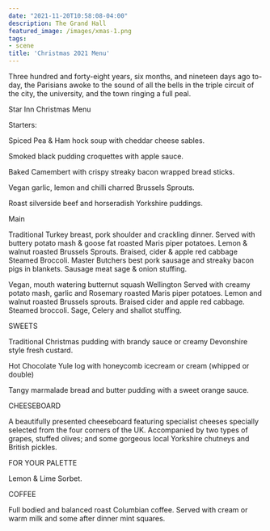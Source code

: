 ```yaml
---
date: "2021-11-20T10:58:08-04:00"
description: The Grand Hall
featured_image: /images/xmas-1.png
tags:
- scene
title: 'Christmas 2021 Menu'
---
```


Three hundred and forty-eight years, six months, and nineteen days ago
to-day, the Parisians awoke to the sound of all the bells in the triple
circuit of the city, the university, and the town ringing a full peal.

Star Inn Christmas Menu

Starters: 

Spiced Pea & Ham hock soup with cheddar cheese sables. 

Smoked black pudding croquettes with apple sauce. 

Baked Camembert with crispy streaky bacon wrapped bread sticks. 

Vegan garlic, lemon and chilli charred Brussels Sprouts. 

Roast silverside beef and horseradish Yorkshire puddings. 

Main 

Traditional Turkey breast, pork shoulder and crackling dinner. 
Served with buttery potato mash & goose fat roasted Maris piper potatoes. 
Lemon & walnut roasted Brussels Sprouts. 
Braised, cider & apple red cabbage 
Steamed Broccoli. 
Master Butchers best pork sausage and streaky bacon pigs in blankets. 
Sausage meat sage & onion stuffing. 

Vegan, mouth watering butternut squash Wellington
Served with creamy potato mash, garlic and Rosemary roasted Maris piper potatoes. 
Lemon and walnut roasted Brussels sprouts. 
Braised cider and apple red cabbage. 
Steamed broccoli. 
Sage, Celery and shallot stuffing. 


SWEETS 

Traditional Christmas pudding with brandy sauce or creamy Devonshire style fresh custard. 

Hot Chocolate Yule log with honeycomb icecream or cream (whipped or double) 

Tangy marmalade bread and butter pudding with a sweet orange sauce. 

CHEESEBOARD

A beautifully presented cheeseboard featuring specialist cheeses specially selected from the four corners of the UK. Accompanied by two types of grapes, stuffed olives; and some gorgeous local Yorkshire chutneys and British pickles. 

FOR YOUR PALETTE 

Lemon & Lime Sorbet. 

COFFEE

Full bodied and balanced roast Columbian coffee. Served with cream or warm milk and some after dinner mint squares.